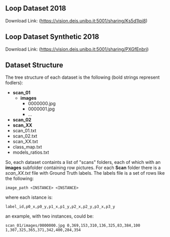 ## Loop Dataset 2018

Download Link: (https://vision.deis.unibo.it:5001/sharing/Ks5d1Ipi8)

## Loop Dataset Synthetic 2018

Download Link: (https://vision.deis.unibo.it:5001/sharing/PXGfEnbrj)

## Dataset Structure

The tree structure of each dataset is the following (bold strings represent fodlers):

* **scan_01**
  * **images**
    * 0000000.jpg
    * 0000001.jpg
    * ...
* **scan_02**
* **scan_XX**
* scan_01.txt
* scan_02.txt
* scan_XX.txt
* class_map.txt
* models_ratios.txt

So, each dataset containts a list of "scans" folders, each of which with an **images** subfolder containing row pictures. For each **Scan** folder there is a *scan_XX.txt* file with Ground Truth labels. The labels file is a set of rows like the following:

```
image_path <INSTANCE> <INSTANCE>
```

where each istance is:

```
label_id,p0_x,p0_y,p1_x,p1_y,p2_x,p2_y,p3_x,p3_y
```
an example, with two instances, could be:

```
scan_01/images/0000000.jpg 0,369,153,310,136,325,83,384,100 1,307,325,365,371,342,400,284,354
```


